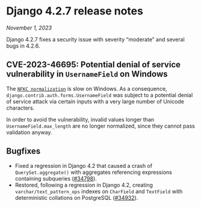 # Django 4.2.7 release notes

*November 1, 2023*

Django 4.2.7 fixes a security issue with severity “moderate” and several bugs
in 4.2.6.

## CVE-2023-46695: Potential denial of service vulnerability in `UsernameField` on Windows

The [`NFKC normalization`](https://docs.python.org/3/library/unicodedata.html#unicodedata.normalize) is slow on
Windows. As a consequence, `django.contrib.auth.forms.UsernameField` was
subject to a potential denial of service attack via certain inputs with a very
large number of Unicode characters.

In order to avoid the vulnerability, invalid values longer than
`UsernameField.max_length` are no longer normalized, since they cannot pass
validation anyway.

## Bugfixes

* Fixed a regression in Django 4.2 that caused a crash of
  `QuerySet.aggregate()` with aggregates referencing expressions containing
  subqueries ([#34798](https://code.djangoproject.com/ticket/34798)).
* Restored, following a regression in Django 4.2, creating
  `varchar/text_pattern_ops` indexes on `CharField` and `TextField` with
  deterministic collations on PostgreSQL ([#34932](https://code.djangoproject.com/ticket/34932)).
